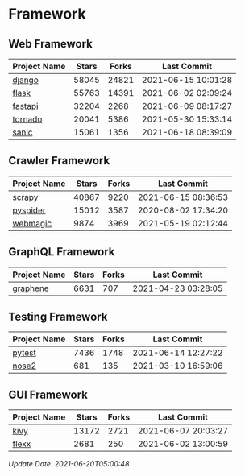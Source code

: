 # Framework

## Web Framework
| Project Name | Stars | Forks | Last Commit |
| ------------ | ----- | ----- | ----------- |
| [django](https://github.com/django/django) | 58045 | 24821 | 2021-06-15 10:01:28 |
| [flask](https://github.com/pallets/flask) | 55763 | 14391 | 2021-06-02 02:09:24 |
| [fastapi](https://github.com/tiangolo/fastapi) | 32204 | 2268 | 2021-06-09 08:17:27 |
| [tornado](https://github.com/tornadoweb/tornado) | 20041 | 5386 | 2021-05-30 15:33:14 |
| [sanic](https://github.com/sanic-org/sanic) | 15061 | 1356 | 2021-06-18 08:39:09 |

## Crawler Framework
| Project Name | Stars | Forks | Last Commit |
| ------------ | ----- | ----- | ----------- |
| [scrapy](https://github.com/scrapy/scrapy) | 40867 | 9220 | 2021-06-15 08:36:53 |
| [pyspider](https://github.com/binux/pyspider) | 15012 | 3587 | 2020-08-02 17:34:20 |
| [webmagic](https://github.com/code4craft/webmagic) | 9874 | 3969 | 2021-05-19 02:12:44 |

## GraphQL Framework
| Project Name | Stars | Forks | Last Commit |
| ------------ | ----- | ----- | ----------- |
| [graphene](https://github.com/graphql-python/graphene) | 6631 | 707 | 2021-04-23 03:28:05 |

## Testing Framework
| Project Name | Stars | Forks | Last Commit |
| ------------ | ----- | ----- | ----------- |
| [pytest](https://github.com/pytest-dev/pytest) | 7436 | 1748 | 2021-06-14 12:27:22 |
| [nose2](https://github.com/nose-devs/nose2) | 681 | 135 | 2021-03-10 16:59:06 |

## GUI Framework
| Project Name | Stars | Forks | Last Commit |
| ------------ | ----- | ----- | ----------- |
| [kivy](https://github.com/kivy/kivy) | 13172 | 2721 | 2021-06-07 20:03:27 |
| [flexx](https://github.com/flexxui/flexx) | 2681 | 250 | 2021-06-02 13:00:59 |

*Update Date: 2021-06-20T05:00:48*